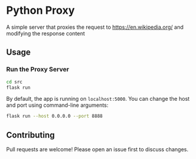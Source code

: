 # Python Proxy

A simple server that proxies the request to https://en.wikipedia.org/ and modifying the response content

## Usage

### Run the Proxy Server

```bash
cd src
flask run
```

By default, the app is running on `localhost:5000`. You can change the host and port using command-line arguments:

```bash
flask run --host 0.0.0.0 --port 8888
```

## Contributing

Pull requests are welcome! Please open an issue first to discuss changes.
